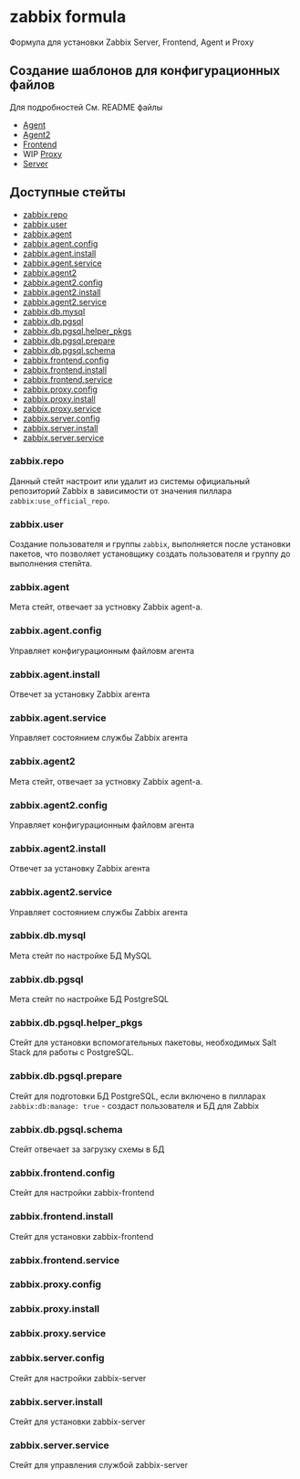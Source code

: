 <!-- omit in toc -->
# zabbix formula

Формула для установки Zabbix Server, Frontend, Agent и Proxy

<!-- omit in toc -->
## Создание шаблонов для конфигурационных файлов

Для подробностей См. README файлы

* [Agent](zabbix/files/agent/README.md)
* [Agent2](zabbix/files/agent2/README.md)
* [Frontend](zabbix/files/frontend/README.md)
* WIP [Proxy](zabbix/files/proxy/README.md)
* [Server](zabbix/files/server/README.md)

<!-- omit in toc -->
## Доступные стейты

* [zabbix.repo](#zabbixrepo)
* [zabbix.user](#zabbixuser)
* [zabbix.agent](#zabbixagent)
* [zabbix.agent.config](#zabbixagentconfig)
* [zabbix.agent.install](#zabbixagentinstall)
* [zabbix.agent.service](#zabbixagentservice)
* [zabbix.agent2](#zabbixagent2)
* [zabbix.agent2.config](#zabbixagent2config)
* [zabbix.agent2.install](#zabbixagent2install)
* [zabbix.agent2.service](#zabbixagent2service)
* [zabbix.db.mysql](#zabbixdbmysql)
* [zabbix.db.pgsql](#zabbixdbpgsql)
* [zabbix.db.pgsql.helper_pkgs](#zabbixdbpgsqlhelper_pkgs)
* [zabbix.db.pgsql.prepare](#zabbixdbpgsqlprepare)
* [zabbix.db.pgsql.schema](#zabbixdbpgsqlschema)
* [zabbix.frontend.config](#zabbixfrontendconfig)
* [zabbix.frontend.install](#zabbixfrontendinstall)
* [zabbix.frontend.service](#zabbixfrontendservice)
* [zabbix.proxy.config](#zabbixproxyconfig)
* [zabbix.proxy.install](#zabbixproxyinstall)
* [zabbix.proxy.service](#zabbixproxyservice)
* [zabbix.server.config](#zabbixserverconfig)
* [zabbix.server.install](#zabbixserverinstall)
* [zabbix.server.service](#zabbixserverservice)

### zabbix.repo

Данный стейт настроит или удалит из системы официальный репозиторий Zabbix в зависимости от значения пиллара `zabbix:use_official_repo`.

### zabbix.user

Создание пользователя и группы `zabbix`, выполняется после установки пакетов, что позволяет установщику создать пользователя и группу до выполнения степйта.

### zabbix.agent

Мета стейт, отвечает за устновку Zabbix agent-а.

### zabbix.agent.config

Управляет конфигурационным файловм агента

### zabbix.agent.install

Отвечет за установку Zabbix агента

### zabbix.agent.service

Управляет состоянием службы Zabbix агента

### zabbix.agent2

Мета стейт, отвечает за устновку Zabbix agent-а.

### zabbix.agent2.config

Управляет конфигурационным файловм агента

### zabbix.agent2.install

Отвечет за установку Zabbix агента

### zabbix.agent2.service

Управляет состоянием службы Zabbix агента

### zabbix.db.mysql

Мета стейт по настройке БД MySQL

### zabbix.db.pgsql

Мета стейт по настройке БД PostgreSQL

### zabbix.db.pgsql.helper_pkgs

Стейт для установки вспомогательных пакетовы, необходимых Salt Stack для работы с PostgreSQL.

### zabbix.db.pgsql.prepare

Стейт для подготовки БД PostgreSQL, если включено в пилларах `zabbix:db:manage: true` - создаст пользователя и БД для Zabbix

### zabbix.db.pgsql.schema

Стейт отвечает за загрузку схемы в БД

### zabbix.frontend.config

Стейт для настройки zabbix-frontend

### zabbix.frontend.install

Стейт для установки zabbix-frontend

### zabbix.frontend.service

### zabbix.proxy.config

### zabbix.proxy.install

### zabbix.proxy.service

### zabbix.server.config

Стейт для настройки zabbix-server

### zabbix.server.install

Стейт для установки zabbix-server

### zabbix.server.service

Стейт для управления службой zabbix-server
